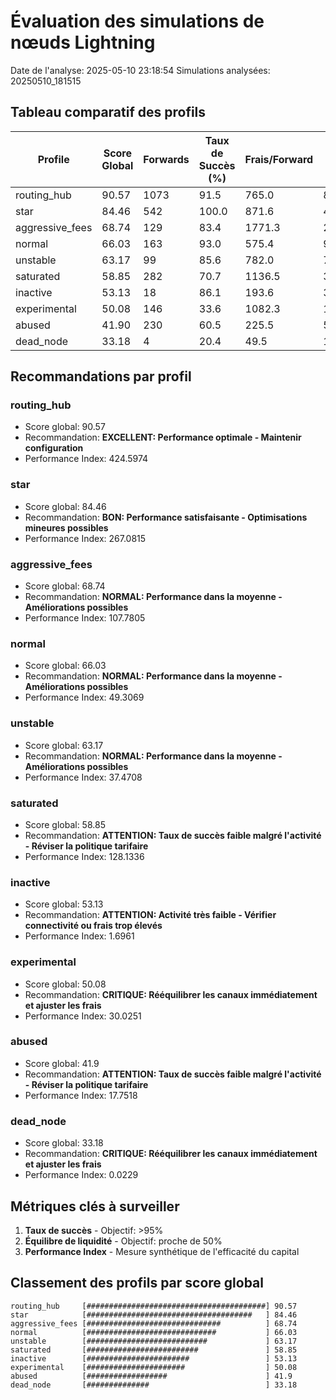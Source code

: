 # Évaluation des simulations de nœuds Lightning

Date de l'analyse: 2025-05-10 23:18:54
Simulations analysées: 20250510_181515

## Tableau comparatif des profils

| Profile | Score Global | Forwards | Taux de Succès (%) | Frais/Forward | Frais Totaux | Équilibre (%) | Perf. Index |
| --- | --- | --- | --- | --- | --- | --- | --- |
| routing_hub | 90.57 | 1073 | 91.5 | 765.0 | 820869 | 50.0 | 424.5974 |
| star | 84.46 | 542 | 100.0 | 871.6 | 472393 | 50.0 | 267.0815 |
| aggressive_fees | 68.74 | 129 | 83.4 | 1771.3 | 228502 | 50.0 | 107.7805 |
| normal | 66.03 | 163 | 93.0 | 575.4 | 93790 | 50.0 | 49.3069 |
| unstable | 63.17 | 99 | 85.6 | 782.0 | 77419 | 60.0 | 37.4708 |
| saturated | 58.85 | 282 | 70.7 | 1136.5 | 320483 | 94.4 | 128.1336 |
| inactive | 53.13 | 18 | 86.1 | 193.6 | 3484 | 50.0 | 1.6961 |
| experimental | 50.08 | 146 | 33.6 | 1082.3 | 158010 | 66.5 | 30.0251 |
| abused | 41.90 | 230 | 60.5 | 225.5 | 51867 | 11.0 | 17.7518 |
| dead_node | 33.18 | 4 | 20.4 | 49.5 | 198 | 50.0 | 0.0229 |


## Recommandations par profil

### routing_hub
* Score global: 90.57
* Recommandation: **EXCELLENT: Performance optimale - Maintenir configuration**
* Performance Index: 424.5974

### star
* Score global: 84.46
* Recommandation: **BON: Performance satisfaisante - Optimisations mineures possibles**
* Performance Index: 267.0815

### aggressive_fees
* Score global: 68.74
* Recommandation: **NORMAL: Performance dans la moyenne - Améliorations possibles**
* Performance Index: 107.7805

### normal
* Score global: 66.03
* Recommandation: **NORMAL: Performance dans la moyenne - Améliorations possibles**
* Performance Index: 49.3069

### unstable
* Score global: 63.17
* Recommandation: **NORMAL: Performance dans la moyenne - Améliorations possibles**
* Performance Index: 37.4708

### saturated
* Score global: 58.85
* Recommandation: **ATTENTION: Taux de succès faible malgré l'activité - Réviser la politique tarifaire**
* Performance Index: 128.1336

### inactive
* Score global: 53.13
* Recommandation: **ATTENTION: Activité très faible - Vérifier connectivité ou frais trop élevés**
* Performance Index: 1.6961

### experimental
* Score global: 50.08
* Recommandation: **CRITIQUE: Rééquilibrer les canaux immédiatement et ajuster les frais**
* Performance Index: 30.0251

### abused
* Score global: 41.9
* Recommandation: **ATTENTION: Taux de succès faible malgré l'activité - Réviser la politique tarifaire**
* Performance Index: 17.7518

### dead_node
* Score global: 33.18
* Recommandation: **CRITIQUE: Rééquilibrer les canaux immédiatement et ajuster les frais**
* Performance Index: 0.0229



## Métriques clés à surveiller

1. **Taux de succès** - Objectif: >95%
2. **Équilibre de liquidité** - Objectif: proche de 50%
3. **Performance Index** - Mesure synthétique de l'efficacité du capital

## Classement des profils par score global

```
routing_hub     [########################################] 90.57
star            [#####################################   ] 84.46
aggressive_fees [##############################          ] 68.74
normal          [#############################           ] 66.03
unstable        [###########################             ] 63.17
saturated       [#########################               ] 58.85
inactive        [#######################                 ] 53.13
experimental    [######################                  ] 50.08
abused          [##################                      ] 41.9
dead_node       [##############                          ] 33.18
```
